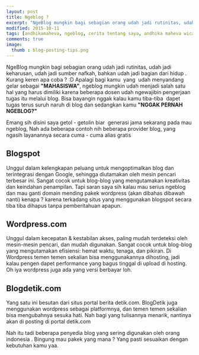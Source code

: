 ```yaml
---
layout: post
title: Ngeblog ?
excerpt: "NgeBlog mungkin bagi sebagian orang udah jadi rutinitas, udah jadi keharusan, udah jadi sumber nafkah, bahkan udah jadi bagian dari hidup . Kurang keren apa coba ? :D Apalagi bagi kamu  yang  udah menyandang gelar sebagai MAHASISWA"
modified: 2015-10-11
tags: [andhikamaheva, ngeblog, cerita tentang saya, andhika maheva wicaksono, programmer indonesia]
comments: true
image:
  thumb : blog-posting-tips.png
---
```


 NgeBlog mungkin bagi sebagian orang udah jadi rutinitas, udah jadi keharusan, udah jadi sumber nafkah, bahkan udah jadi bagian dari hidup . Kurang keren apa coba ? :D Apalagi bagi kamu  yang  udah menyandang gelar sebagai **"MAHASISWA"**, ngeblog mungkin udah menjadi salah satu hal yang harus dimiliki karena beberapa dosen udah ngewajibin pengerjaan tugas itu melalui blog. Bisa bayangin nggak kalau kamu tiba-tiba  dapet tugas terus suruh naruh di blog dan sedangkan kamu **"NGGAK PERNAH NGEBLOG?"**

 Emang sih disini saya getol - getolin biar  generasi jama sekarang pada mau ngeblog, Nah ada beberapa contoh nih beberapa provider blog, yang ngasih layanannya secara cuma - cuma alias gratis

## Blogspot

Unggul dalam kelengkapan peluang untuk mengoptimalkan blog dan terintegrasi dengan Google, sehingga diutamakan oleh mesin pencari terbesar ini. Sangat cocok untuk blog-blog yang mengutamakan kreativitas dan keindahan penampilan. Tapi saran saya sih kalau mau serius ngeblog dan mau ganti domain mending pakek wordpress (akan dibahas dibawah nanti) kenapa ? karena terkadang situs yang menggunakan blogspot secara tiba tiba dihapus tanpa pemberitahuan apapun.

## Wordpress.com

Unggul dalam kecepatan &amp; kestabilan akses, paling mudah terdeteksi oleh mesin-mesin pencari, dan mudah digunakan. Sangat cocok untuk blog-blog yang mengutamakan efisiensi: hemat waktu, tenaga, dan pikiran. Di Wordpress temen temen sekalian bisa menggunakannya dihosting, jadi kalau pengen dapet performance yang bagus tinggal di upload di hosting. Oh iya wordpress juga ada yang versi berbayar loh.

## Blogdetik.com

Yang satu ini besutan dari situs portal berita detik.com. BlogDetik juga menggunakan wordpress sebagai platformnya, dan temen temen sekalian bisa mengubahnya sesuka hati. Nah bagi yang tulisannya menarik, nantinya akan di posting di portal detik.com

Nah itu tadi beberapa penyedia blog yang sering digunakan oleh orang indonesia . Bingung mau pakek yang mana ? Yang pasti sesuaikan dengan kebutuhan kamu yaa.
